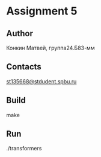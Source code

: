 # Assignment 5
## Author
Конкин Матвей, группа24.Б83-мм
## Contacts
st135668@stdudent.spbu.ru
## Build
make
## Run
./transformers